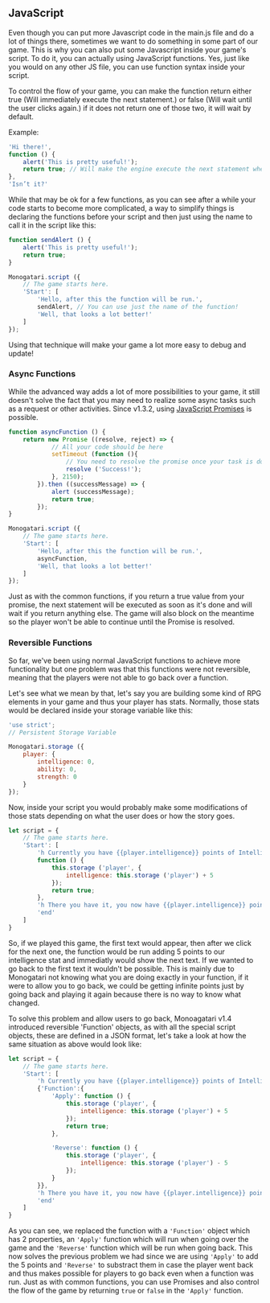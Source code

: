 ## JavaScript
Even though you can put more Javascript code in the main.js file and do a lot of things there, sometimes we want to do something in some part of our game. This is why you can also put some Javascript inside your game's script. To do it, you can actually using JavaScript functions. Yes, just like you would on any other JS file, you can use function syntax inside your script.

To control the flow of your game, you can make the function return either true (Will immediately execute the next statement.) or false (Will wait until the user clicks again.) if it does not return one of those two, it will wait by default.

Example:

```javascript
'Hi there!',
function () {
    alert('This is pretty useful!');
    return true; // Will make the engine execute the next statement when the function finishes.
},
'Isn’t it?'
```

While that may be ok for a few functions, as you can see after a while your code starts to become more complicated, a way to simplify things is declaring the functions before your script and then just using the name to call it in the script like this:

```javascript
function sendAlert () {
    alert('This is pretty useful!');
    return true;
}

Monogatari.script ({
	// The game starts here.
	'Start': [
		'Hello, after this the function will be run.',
        sendAlert, // You can use just the name of the function!
        'Well, that looks a lot better!'
    ]
});
```

Using that technique will make your game a lot more easy to debug and update!

### Async Functions
While the advanced way adds a lot of more possibilities to your game, it still doesn't solve the fact that you may need to realize some async tasks such as a request or other activities. Since v1.3.2, using [JavaScript Promises](https://developer.mozilla.org/en/docs/Web/JavaScript/Reference/Global_Objects/Promise) is possible.


```javascript
function asyncFunction () {
	return new Promise ((resolve, reject) => {
            // All your code should be here
            setTimeout (function (){
                // You need to resolve the promise once your task is done
                resolve ('Success!'); 
            }, 2150);
        }).then ((successMessage) => {
            alert (successMessage);
            return true;
    	});
}

Monogatari.script ({
	// The game starts here.
	'Start': [
		'Hello, after this the function will be run.',
        asyncFunction,
        'Well, that looks a lot better!'
    ]
});
```

Just as with the common functions, if you return a true value from your promise, the next statement will be executed as soon as it's done and will wait if you return anything else. The game will also block on the meantime so the player won't be able to continue until the Promise is resolved.

### Reversible Functions
So far, we've been using normal JavaScript functions to achieve more functionality but one problem was that this functions were not reversible, meaning that the players were not able to go back over a function.

Let's see what we mean by that, let's say you are building some kind of RPG elements in your game and thus your player has stats. Normally, those stats would be declared inside your storage variable like this:

```javascript
'use strict';
// Persistent Storage Variable

Monogatari.storage ({
	player: {
        intelligence: 0,
        ability: 0,
        strength: 0
    }
});
```

Now, inside your script you would probably make some modifications of those stats depending on what the user does or how the story goes.

```javascript
let script = {
    // The game starts here.
    'Start': [
        'h Currently you have {{player.intelligence}} points of Intelligence but you seem far more intelligent, how about we add five points?',
        function () {
            this.storage ('player', { 
                intelligence: this.storage ('player') + 5
            });
            return true;
        },
        'h There you have it, you now have {{player.intelligence}} points of Intelligence',
        'end'
    ]
}
```

So, if we played this game, the first text would appear, then after we click for the next one, the function would be run adding 5 points to our intelligence stat and immediatly would show the next text. If we wanted to go back to the first text it wouldn't be possible. This is mainly due to Monogatari not knowing what you are doing exactly in your function, if it were to allow you to go back, we could be getting infinite points just by going back and playing it again because there is no way to know what changed.

To solve this problem and allow users to go back, Monoagatari v1.4 introduced reversible 'Function' objects, as with all the special script objects, these are defined in a JSON format, let's take a look at how the same situation as above would look like:

```javascript
let script = {
    // The game starts here.
    'Start': [
        'h Currently you have {{player.intelligence}} points of Intelligence but you seem far more intelligent, how about we add five points?',
        {'Function':{
            'Apply': function () {
                this.storage ('player', { 
                    intelligence: this.storage ('player') + 5
                });
                return true;
            },

            'Reverse': function () {
                this.storage ('player', { 
                    intelligence: this.storage ('player') - 5
                });
            }   
        }},
        'h There you have it, you now have {{player.intelligence}} points of Intelligence',
        'end'
    ]
}
```

As you can see, we replaced the function with a `'Function'` object which has 2 properties, an `'Apply'` function which will run when going over the game and the `'Reverse'` function which will be run when going back. This now solves the previous problem we had since we are using `'Apply'` to add the 5 points and `'Reverse'` to substract them in case the player went back and thus makes possible for players to go back even when a function was run. Just as with common functions, you can use Promises and also control the flow of the game by returning `true` or `false` in the `'Apply'` function.